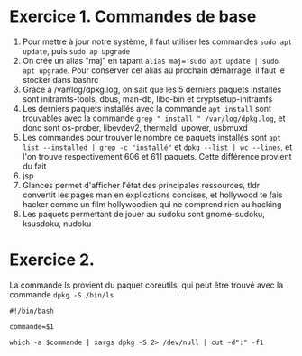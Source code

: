 # Exercice 1. Commandes de base

1.  Pour mettre à jour notre système, il faut utiliser les commandes `sudo apt update`, puis `sudo ap upgrade`
2.  On crée un alias "maj" en tapant `alias maj='sudo apt update | sudo apt upgrade`. Pour conserver cet alias au prochain démarrage, il faut le stocker dans bashrc
3.  Grâce à /var/log/dpkg.log, on sait que les 5 derniers paquets installés sont initramfs-tools, dbus, man-db, libc-bin et cryptsetup-initramfs
4.  Les derniers paquets installés avec la commande `apt install` sont trouvables avec la commande `grep " install " /var/log/dpkg.log`, et donc sont os-prober, libevdev2, thermald, upower, usbmuxd
5.  Les commandes pour trouver le nombre de paquets installés sont `apt list --installed | grep -c "installé"` et `dpkg --list | wc --lines`, et l'on trouve respectivement 606 et 611 paquets. Cette différence provient du fait 
6.  jsp
7.  Glances permet d'afficher l'état des principales ressources, tldr convertit les pages man en explications concises, et hollywood te fais hacker comme un film hollywoodien qui ne comprend rien au hacking
8.  Les paquets permettant de jouer au sudoku sont gnome-sudoku, ksusdoku, nudoku

# Exercice 2. 

La commande ls provient du paquet coreutils, qui peut être trouvé avec la commande `dpkg -S /bin/ls`
```
#!/bin/bash

commande=$1

which -a $commande | xargs dpkg -S 2> /dev/null | cut -d":" -f1
```

